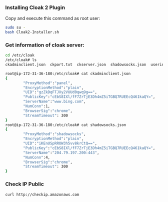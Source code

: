 
### Installing Cloak 2 Plugin
Copy and execute this command as root user:
```bash
sudo su -
bash Cloak2-Installer.sh
```


### Get information of cloak server:
```bash
cd /etc/cloak
/etc/cloak# ls
ckadminclient.json  ckport.txt  ckserver.json  shadowsocks.json  userinfo.db

root@ip-172-31-36-180:/etc/cloak# cat ckadminclient.json
{
        "ProxyMethod":"panel",
        "EncryptionMethod":"plain",
        "UID":"gzZkDqFTJXy2VUUd0qwq9g==",
        "PublicKey":"cEbS8IXl/fF7ZrTjE3Dh4mZ5iTGBQ7RUEEcQ461kaQY=",
        "ServerName":"www.bing.com",
        "NumConn":1,
        "BrowserSig":"chrome",
        "StreamTimeout": 300
}
root@ip-172-31-36-180:/etc/cloak# cat shadowsocks.json
{
        "ProxyMethod":"shadowsocks",
        "EncryptionMethod":"plain",
        "UID":"iKEnUSpRROW3h5vv8krCtQ==",
        "PublicKey":"cEbS8IXl/fF7ZrTjE3Dh4mZ5iTGBQ7RUEEcQ461kaQY=",
        "ServerName":"204.79.197.200:443",
        "NumConn":4,
        "BrowserSig":"chrome",
        "StreamTimeout": 300
}

```

### Check IP Public
```bash
curl http://checkip.amazonaws.com
```
